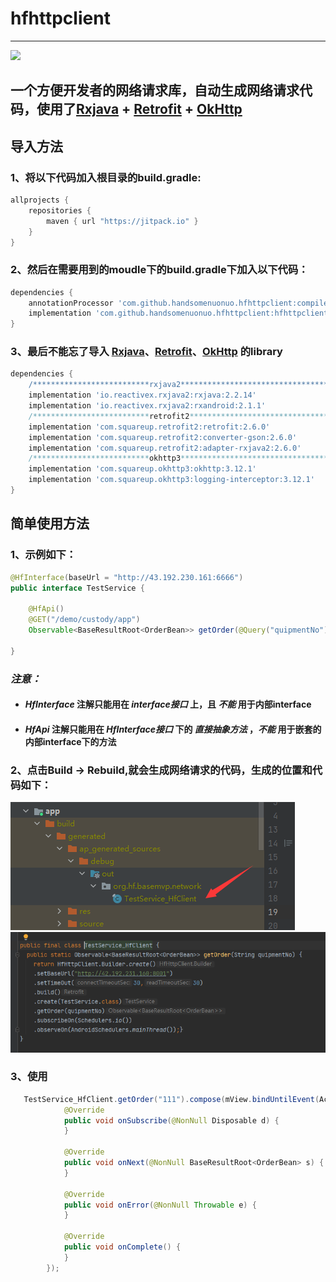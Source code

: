 # hfhttpclient
----
[![](https://jitpack.io/v/handsomenuonuo/hfhttpclient.svg)](https://jitpack.io/#handsomenuonuo/hfhttpclient)

一个方便开发者的网络请求库，自动生成网络请求代码，使用了[Rxjava]() + [Retrofit]() + [OkHttp]()
----

## 导入方法
### 1、将以下代码加入根目录的build.gradle:  
```gradle
allprojects {
    repositories {
        maven { url "https://jitpack.io" }
    }
}
```
### 2、然后在需要用到的moudle下的build.gradle下加入以下代码：  

```gradle
dependencies {
    annotationProcessor 'com.github.handsomenuonuo.hfhttpclient:compiler:1.0.1'
    implementation 'com.github.handsomenuonuo.hfhttpclient:hfhttpclient:1.0.1'
}

```
### 3、最后不能忘了导入 [Rxjava]()、[Retrofit]()、[OkHttp]() 的library

```gradle
dependencies {
    /**************************rxjava2***********************************/
    implementation 'io.reactivex.rxjava2:rxjava:2.2.14'
    implementation 'io.reactivex.rxjava2:rxandroid:2.1.1'
    /**************************retrofit2***********************************/
    implementation 'com.squareup.retrofit2:retrofit:2.6.0'
    implementation 'com.squareup.retrofit2:converter-gson:2.6.0'
    implementation 'com.squareup.retrofit2:adapter-rxjava2:2.6.0'
    /**************************okhttp3***********************************/
    implementation 'com.squareup.okhttp3:okhttp:3.12.1'
    implementation 'com.squareup.okhttp3:logging-interceptor:3.12.1'
}

```
## 简单使用方法
### 1、示例如下：
```java
@HfInterface(baseUrl = "http://43.192.230.161:6666")
public interface TestService {

    @HfApi()
    @GET("/demo/custody/app")
    Observable<BaseResultRoot<OrderBean>> getOrder(@Query("quipmentNo") String quipmentNo);

}
```
### ***注意：***  
* #### *HfInterface* 注解只能用在 *interface接口* 上，且 *不能* 用于内部interface
* #### *HfApi* 注解只能用在 *HfInterface接口* 下的 *直接抽象方法* ，*不能* 用于嵌套的内部interface下的方法  
    
### 2、点击Build -> Rebuild,就会生成网络请求的代码，生成的位置和代码如下：
![image](https://github.com/handsomenuonuo/hfhttpclient/blob/main/1.png)  
![image](https://github.com/handsomenuonuo/hfhttpclient/blob/main/2.png)  

### 3、使用
```java
   TestService_HfClient.getOrder("111").compose(mView.bindUntilEvent(ActivityEvent.DESTROY)).subscribe(new Observer<BaseResultRoot<OrderBean>>() {
            @Override
            public void onSubscribe(@NonNull Disposable d) {
            }

            @Override
            public void onNext(@NonNull BaseResultRoot<OrderBean> s) {
            }

            @Override
            public void onError(@NonNull Throwable e) {
            }

            @Override
            public void onComplete() {
            }
        });
```
